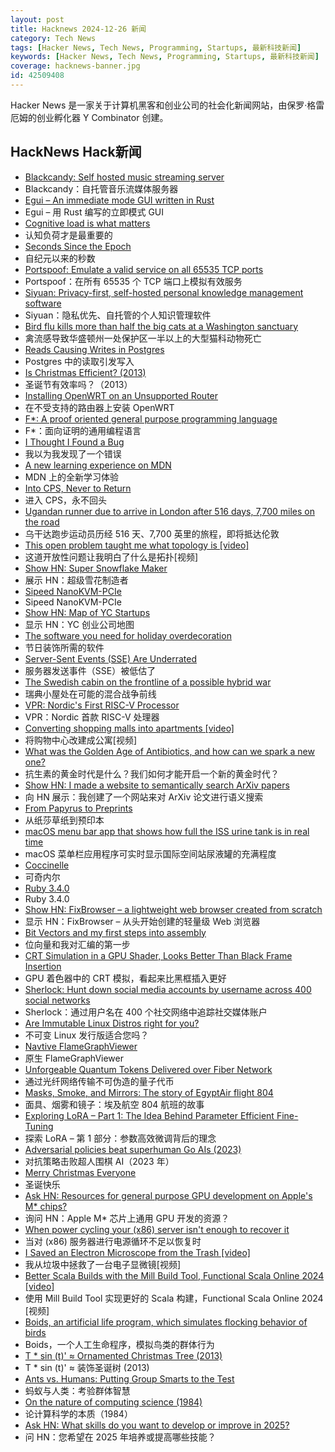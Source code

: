 ```yaml
---
layout: post
title: Hacknews 2024-12-26 新闻
category: Tech News
tags: [Hacker News, Tech News, Programming, Startups, 最新科技新闻]
keywords: [Hacker News, Tech News, Programming, Startups, 最新科技新闻]
coverage: hacknews-banner.jpg
id: 42509408
---
```


Hacker News 是一家关于计算机黑客和创业公司的社会化新闻网站，由保罗·格雷厄姆的创业孵化器 Y Combinator 创建。

## HackNews Hack新闻

- [Blackcandy: Self hosted music streaming server](https://github.com/blackcandy-org/blackcandy)
- Blackcandy：自托管音乐流媒体服务器
- [Egui – An immediate mode GUI written in Rust](https://www.egui.rs/)
- Egui – 用 Rust 编写的立即模式 GUI
- [Cognitive load is what matters](https://minds.md/zakirullin/cognitive)
- 认知负荷才是最重要的
- [Seconds Since the Epoch](https://aphyr.com/posts/378-seconds-since-the-epoch)
- 自纪元以来的秒数
- [Portspoof: Emulate a valid service on all 65535 TCP ports](https://github.com/drk1wi/portspoof)
- Portspoof：在所有 65535 个 TCP 端口上模拟有效服务
- [Siyuan: Privacy-first, self-hosted personal knowledge management software](https://github.com/siyuan-note/siyuan)
- Siyuan：隐私优先、自托管的个人知识管理软件
- [Bird flu kills more than half the big cats at a Washington sanctuary](https://www.cnn.com/2024/12/25/us/bird-flu-washington-cats-cases/index.html)
- 禽流感导致华盛顿州一处保护区一半以上的大型猫科动物死亡
- [Reads Causing Writes in Postgres](https://jesipow.com/blog/postgres-reads-cause-writes/)
- Postgres 中的读取引发写入
- [Is Christmas Efficient? (2013)](http://marginalrevolution.com/marginalrevolution/2013/12/are-seasonal-business-cycles-inefficient.html)
- 圣诞节有效率吗？（2013）
- [Installing OpenWRT on an Unsupported Router](https://radiosocial.de/@hennichodernich/113714518196988714)
- 在不受支持的路由器上安装 OpenWRT
- [F*: A proof oriented general purpose programming language](https://fstar-lang.org/)
- F*：面向证明的通用编程语言
- [I Thought I Found a Bug](https://www.os2museum.com/wp/i-thought-i-found-a-bug/)
- 我以为我发现了一个错误
- [A new learning experience on MDN](https://developer.mozilla.org/en-US/blog/curriculum-learn-web-development/)
- MDN 上的全新学习体验
- [Into CPS, Never to Return](https://bernsteinbear.com/blog/cps/)
- 进入 CPS，永不回头
- [Ugandan runner due to arrive in London after 516 days, 7,700 miles on the road](https://www.theguardian.com/global-development/2024/dec/20/ugandan-runner-deo-kato-cape-town-london-hope-racism-europe-africa)
- 乌干达跑步运动员历经 516 天、7,700 英里的旅程，即将抵达伦敦
- [This open problem taught me what topology is [video]](https://www.youtube.com/watch?v=IQqtsm-bBRU)
- 这道开放性问题让我明白了什么是拓扑[视频]
- [Show HN: Super Snowflake Maker](https://supersnowflakemaker.com)
- 展示 HN：超级雪花制造者
- [Sipeed NanoKVM-PCIe](https://www.cnx-software.com/2024/12/24/sipeed-nanokvm-pcie-is-an-inexpensive-kvm-over-ip-solution-with-optional-wifi-6-and-poe-support/)
- Sipeed NanoKVM-PCIe
- [Show HN: Map of YC Startups](https://yc-map.vercel.app/)
- 显示 HN：YC 创业公司地图
- [The software you need for holiday overdecoration](https://www.dbos.dev/blog/ezrgb-dbos-light-shows)
- 节日装饰所需的软件
- [Server-Sent Events (SSE) Are Underrated](https://igorstechnoclub.com/server-sent-events-sse-are-underrated/)
- 服务器发送事件（SSE）被低估了
- [The Swedish cabin on the frontline of a possible hybrid war](https://www.theguardian.com/world/2024/dec/23/swedish-cabin-frontline-possible-hybrid-war-undersea-cables-sabotage)
- 瑞典小屋处在可能的混合战争前线
- [VPR: Nordic's First RISC-V Processor](https://danielmangum.com/posts/vpr-nordic-risc-v-processor/)
- VPR：Nordic 首款 RISC-V 处理器
- [Converting shopping malls into apartments [video]](https://www.youtube.com/watch?v=J1GIF6VNipE)
- 将购物中心改建成公寓[视频]
- [What was the Golden Age of Antibiotics, and how can we spark a new one?](https://ourworldindata.org/golden-age-antibiotics)
- 抗生素的黄金时代是什么？我们如何才能开启一个新的黄金时代？
- [Show HN: I made a website to semantically search ArXiv papers](https://papermatch.mitanshu.tech/)
- 向 HN 展示：我创建了一个网站来对 ArXiv 论文进行语义搜索
- [From Papyrus to Preprints](https://joinreboot.org/p/from-papyrus-to-preprints)
- 从纸莎草纸到预印本
- [macOS menu bar app that shows how full the ISS urine tank is in real time](https://github.com/Jaennaet/pISSStream)
- macOS 菜单栏应用程序可实时显示国际空间站尿液罐的充满程度
- [Coccinelle](https://docs.kernel.org/dev-tools/coccinelle.html)
- 可奇内尔
- [Ruby 3.4.0](https://www.ruby-lang.org/en/news/2024/12/25/ruby-3-4-0-released/)
- Ruby 3.4.0
- [Show HN: FixBrowser – a lightweight web browser created from scratch](https://www.fixbrowser.org/)
- 显示 HN：FixBrowser – 从头开始​​创建的轻量级 Web 浏览器
- [Bit Vectors and my first steps into assembly](https://blog.smidt.dev/posts/0004/)
- 位向量和我对汇编的第一步
- [CRT Simulation in a GPU Shader, Looks Better Than Black Frame Insertion](https://blurbusters.com/crt-simulation-in-a-gpu-shader-looks-better-than-bfi/)
- GPU 着色器中的 CRT 模拟，看起来比黑框插入更好
- [Sherlock: Hunt down social media accounts by username across 400 social networks](https://sherlockproject.xyz/)
- Sherlock：通过用户名在 400 个社交网络中追踪社交媒体账户
- [Are Immutable Linux Distros right for you?](https://linuxblog.io/immutable-linux-distros-are-they-right-for-you-take-the-test/)
- 不可变 Linux 发行版适合您吗？
- [Navtive FlameGraphViewer](https://laladrik.xyz/blog/flameGraphViewer/)
- 原生 FlameGraphViewer
- [Unforgeable Quantum Tokens Delivered over Fiber Network](https://spectrum.ieee.org/quantum-tokens)
- 通过光纤网络传输不可伪造的量子代币
- [Masks, Smoke, and Mirrors: The story of EgyptAir flight 804](https://admiralcloudberg.medium.com/masks-smoke-and-mirrors-the-untold-story-of-egyptair-flight-804-42c788fcac2d)
- 面具、烟雾和镜子：埃及航空 804 航班的故事
- [Exploring LoRA – Part 1: The Idea Behind Parameter Efficient Fine-Tuning](https://medium.com/inspiredbrilliance/exploring-lora-part-1-the-idea-behind-parameter-efficient-fine-tuning-and-lora-ec469d176c26)
- 探索 LoRA – 第 1 部分：参数高效微调背后的理念
- [Adversarial policies beat superhuman Go AIs (2023)](https://arxiv.org/abs/2211.00241)
- 对抗策略击败超人围棋 AI（2023 年）
- [Merry Christmas Everyone]()
- 圣诞快乐
- [Ask HN: Resources for general purpose GPU development on Apple's M* chips?]()
- 询问 HN：Apple M* 芯片上通用 GPU 开发的资源？
- [When power cycling your (x86) server isn't enough to recover it](https://utcc.utoronto.ca/~cks/space/blog/tech/ServerWhenPowerCycleNotEnough)
- 当对 (x86) 服务器进行电源循环不足以恢复时
- [I Saved an Electron Microscope from the Trash [video]](https://www.youtube.com/watch?v=Kqx9blbYDB0)
- 我从垃圾中拯救了一台电子显微镜[视频]
- [Better Scala Builds with the Mill Build Tool, Functional Scala Online 2024 [video]](https://www.youtube.com/watch?v=igarEERjUuQ)
- 使用 Mill Build Tool 实现更好的 Scala 构建，Functional Scala Online 2024 [视频]
- [Boids, an artificial life program, which simulates flocking behavior of birds](https://people.ece.cornell.edu/land/courses/ece4760/labs/s2021/Boids/Boids.html)
- Boids，一个人工生命程序，模拟鸟类的群体行为
- [T * sin (t)' ≈ Ornamented Christmas Tree (2013)](https://community.wolfram.com/c/portal/getImageAttachment?filename=tree.gif&userId=93201)
- T * sin (t)' ≈ 装饰圣诞树 (2013)
- [Ants vs. Humans: Putting Group Smarts to the Test](https://wis-wander.weizmann.ac.il/space-physics/ants-vs-humans-putting-group-smarts-test)
- 蚂蚁与人类：考验群体智慧
- [On the nature of computing science (1984)](https://www.cs.utexas.edu/~EWD/transcriptions/EWD08xx/EWD896.html)
- 论计算科学的本质（1984）
- [Ask HN: What skills do you want to develop or improve in 2025?]()
- 问 HN：您希望在 2025 年培养或提高哪些技能？

